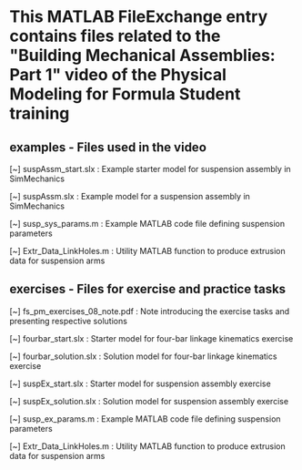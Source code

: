 # This MATLAB FileExchange entry contains files related to the "Building Mechanical Assemblies: Part 1" video of the Physical Modeling for Formula Student training

## examples - Files used in the video

[~] suspAssm_start.slx : Example starter model for suspension assembly in SimMechanics

[~] suspAssm.slx : Example model for a suspension assembly in SimMechanics

[~] susp_sys_params.m : Example MATLAB code file defining suspension parameters

[~] Extr_Data_LinkHoles.m : Utility MATLAB function to produce extrusion data for suspension arms

## exercises - Files for exercise and practice tasks

[~] fs_pm_exercises_08_note.pdf : Note introducing the exercise tasks and presenting respective solutions

[~] fourbar_start.slx : Starter model for four-bar linkage kinematics exercise

[~] fourbar_solution.slx : Solution model for four-bar linkage kinematics exercise

[~] suspEx_start.slx : Starter model for suspension assembly exercise

[~] suspEx_solution.slx : Solution model for suspension assembly exercise

[~] susp_ex_params.m : Example MATLAB code file defining suspension parameters

[~] Extr_Data_LinkHoles.m : Utility MATLAB function to produce extrusion data for suspension arms
